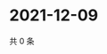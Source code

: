 # 2021-12-09

共 0 条

<!-- BEGIN WEIBO -->
<!-- 最后更新时间 Thu Dec 09 2021 16:10:59 GMT+0800 (China Standard Time) -->

<!-- END WEIBO -->
